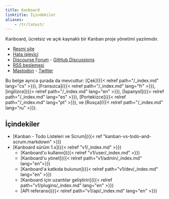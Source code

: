 ```yaml
---
title: Kanboard
linktitle: İçindekiler
aliases:
    - /tr/latest/
---
```


Kanboard, ücretsiz ve açık kaynaklı bir Kanban proje yönetimi yazılımıdır.

- [Resmi site](https://kanboard.org)
- [Hata işleyici](https://github.com/kanboard/kanboard/issues)
- [Discourse Forum](https://kanboard.discourse.group/) - [GitHub Discussions](https://github.com/orgs/kanboard/discussions)
- [RSS beslemesi](https://github.com/kanboard/kanboard/releases.atom)
- [Mastodon](https://mastodon.social/@kanboard) - [Twitter](https://twitter.com/kanboard)

Bu belge ayrıca şurada da mevcuttur: [Çek]({{< relref path="/_index.md" lang="cs" >}}), [Fransızca]({{< relref path="/_index.md" lang="fr" >}}), [ingilizce]({{< relref path="/_index.md" lang="en" >}}), [İspanyol]({{< relref path="/_index.md" lang="es" >}}), [Portekizce]({{< relref path="/_index.md" lang="pt" >}}), ve [Rusça]({{< relref path="/_index.md" lang="ru" >}}).

## İçindekiler

- [Kanban - Todo Listeleri ve Scrum]({{< ref "kanban-vs-todo-and-scrum.markdown" >}})
- [Kanboard sürüm 1.x]({{< relref "v1/_index.md" >}})
    - [Kanboard'u kullanın]({{< relref "v1/user/_index.md" >}})
    - [Kanboard'u yönet]({{< relref path="v1/admin/_index.md" lang="en">}})
    - [Kanboard'a katkıda bulunun]({{< relref path="v1/dev/_index.md" lang="en" >}})
    - [Kanboard için uzantılar geliştirin]({{< relref path="v1/plugins/_index.md" lang="en" >}})
    - [API referansı]({{< relref path="v1/api/_index.md" lang="en" >}})
